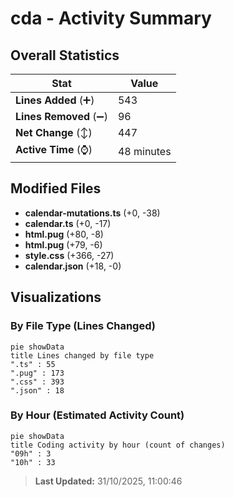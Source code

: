 # cda - Activity Summary 

## Overall Statistics

| Stat                   | Value                                                             |
| ---------------------- | ----------------------------------------------------------------- |
| **Lines Added** (➕)   | 543                                          |
| **Lines Removed** (➖) | 96                                        |
| **Net Change** (↕)    | 447                |
| **Active Time** (⌚)   | 48 minutes |


## Modified Files
- **calendar-mutations.ts** (+0, -38)
- **calendar.ts** (+0, -17)
- **html.pug** (+80, -8)
- **html.pug** (+79, -6)
- **style.css** (+366, -27)
- **calendar.json** (+18, -0)

## Visualizations

### By File Type (Lines Changed)

```mermaid
pie showData
title Lines changed by file type
".ts" : 55
".pug" : 173
".css" : 393
".json" : 18
```

### By Hour (Estimated Activity Count)

```mermaid
pie showData
title Coding activity by hour (count of changes)
"09h" : 3
"10h" : 33
```


> **Last Updated:** 31/10/2025, 11:00:46